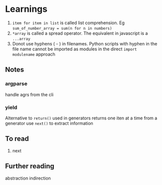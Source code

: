 # Learnings

1. ```item for item in list``` is called list comprehension. Eg ```sum_of_number_array = sum(n for n in numbers)``` 
1. ```*array``` is called a spread operator. The equivalent in javascript is  a ```...array```
1. Donot use hyphens ( - ) in filenames. Python scripts with hyphen in the file name cannot be imported as modules in the direct ```import modulename``` approach

## Notes

### argparse
handle agrs from the cli

### yield
Alternative to ```return()```
used in generators
returns one iten at a time from a generator
use ```next()``` to extract information

## To read

1. next


## Further reading
abstraction
indirection 